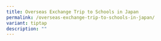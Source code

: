 ```yaml
---
title: Overseas Exchange Trip to Schools in Japan
permalink: /overseas-exchange-trip-to-schools-in-japan/
variant: tiptap
description: ""
---
```

